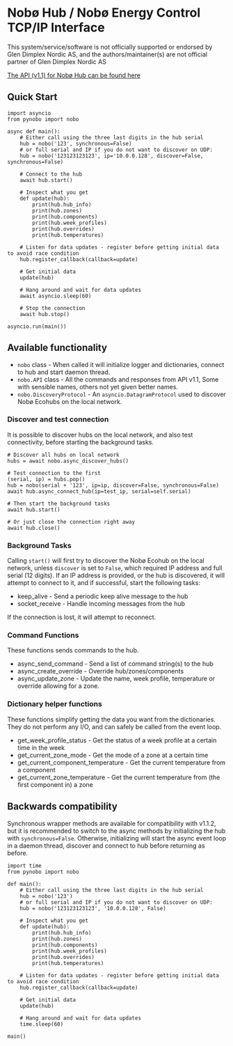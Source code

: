 # Nobø Hub / Nobø Energy Control TCP/IP Interface

This system/service/software is not officially supported or endorsed by Glen Dimplex Nordic AS, and the authors/maintainer(s) are not official partner of Glen Dimplex Nordic AS

[The API (v1.1) for Nobø Hub can be found here][api]

[api]: https://www.glendimplex.no/media/15650/nobo-hub-api-v-1-1-integration-for-advanced-users.pdf

## Quick Start

    import asyncio
    from pynobo import nobo

    async def main():
        # Either call using the three last digits in the hub serial
        hub = nobo('123', synchronous=False)
        # or full serial and IP if you do not want to discover on UDP:
        hub = nobo('123123123123', ip='10.0.0.128', discover=False, synchronous=False)

        # Connect to the hub
        await hub.start()

        # Inspect what you get
        def update(hub):
            print(hub.hub_info)
            print(hub.zones)
            print(hub.components)
            print(hub.week_profiles)
            print(hub.overrides)
            print(hub.temperatures)
    
        # Listen for data updates - register before getting initial data to avoid race condition
        hub.register_callback(callback=update)

        # Get initial data
        update(hub)
    
        # Hang around and wait for data updates
        await asyncio.sleep(60)
    
        # Stop the connection
        await hub.stop()

    asyncio.run(main())

## Available functionality

* `nobo` class - When called it will initialize logger and dictionaries, connect to hub and start daemon thread.
* `nobo.API` class - All the commands and responses from API v1.1, Some with sensible names, others not yet given better names.
* `nobo.DiscoveryProtocol` - An `asyncio.DatagramProtocol` used to discover Nobø Ecohubs on the local network.

### Discover and test connection

It is possible to discover hubs on the local network, and also test connectivity, before starting the background tasks.

    # Discover all hubs on local network
    hubs = await nobo.async_discover_hubs()

    # Test connection to the first
    (serial, ip) = hubs.pop()
    hub = nobo(serial + '123', ip=ip, discover=False, synchronous=False)
    await hub.async_connect_hub(ip=test_ip, serial=self.serial)

    # Then start the background tasks
    await hub.start()

    # Or just close the connection right away
    await hub.close()

### Background Tasks

Calling `start()` will first try to discover the Nobø Ecohub on the local network, unless `discover` is set to `False`,
which required IP address and full serial (12 digits).  If an IP address is provided, or the hub is discovered, it
will attempt to connect to it, and if successful, start  the following tasks:

* keep_alive - Send a periodic keep alive message to the hub
* socket_receive - Handle incoming messages from the hub

If the connection is lost, it will attempt to reconnect.

### Command Functions

These functions sends commands to the hub.

* async_send_command - Send a list of command string(s) to the hub
* async_create_override - Override hub/zones/components
* async_update_zone - Update the name, week profile, temperature or override allowing for a zone.  

### Dictionary helper functions

These functions simplify getting the data you want from the dictionaries. They do
not perform any I/O, and can safely be called from the event loop.

* get_week_profile_status - Get the status of a week profile at a certain time in the week 
* get_current_zone_mode - Get the mode of a zone at a certain time
* get_current_component_temperature - Get the current temperature from a component
* get_current_zone_temperature - Get the current temperature from (the first component in) a zone

## Backwards compatibility

Synchronous wrapper methods are available for compatibility with v1.1.2, but it is recommended to
switch to the async methods by initializing the hub with `synchronous=False`. Otherwise, initializing
will start the async event loop in a daemon thread, discover and connect to hub before returning as before.

    import time
    from pynobo import nobo
    
    def main():
        # Either call using the three last digits in the hub serial
        hub = nobo('123')
        # or full serial and IP if you do not want to discover on UDP:
        hub = nobo('123123123123', '10.0.0.128', False)
        
        # Inspect what you get
        def update(hub):
            print(hub.hub_info)
            print(hub.zones)
            print(hub.components)
            print(hub.week_profiles)
            print(hub.overrides)
            print(hub.temperatures)
    
        # Listen for data updates - register before getting initial data to avoid race condition
        hub.register_callback(callback=update)
    
        # Get initial data
        update(hub)
    
        # Hang around and wait for data updates
        time.sleep(60)
    
    main()
